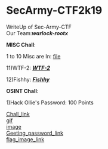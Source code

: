 # SecArmy-CTF2k19


WriteUp of Sec-Army-CTF<br>
Our Team:**_warlock-rootx_**

**MISC Chall**:<br>

1 to 10 Misc are In:
   [file](https://github.com/Darkerhack/SecArmy-CTF2k19/blob/master/Misc/Misc%20Chall%2050)

11)WTF-2:
   **_[WTF-2](https://github.com/Darkerhack/SecArmy-CTF2k19/blob/master/Misc/WTF_2.png)_**

12)Fishhy:
   **_[Fishhy](https://github.com/Darkerhack/SecArmy-CTF2k19/blob/master/Misc/Fishhy.png)_**
   
   
   
**OSINT Chall**:<br>

1)Hack Ollie's Password: 100 Points<br>

  [Chall_link](https://sec-army.ml/hackollie/)<br>
  [gif](https://github.com/Darkerhack/SecArmy-CTF2k19/blob/master/olli.gif)<br>
  [image](https://github.com/Darkerhack/SecArmy-CTF2k19/blob/master/olli.png)<br>
  [Geeting_password_link](https://mrrobot.fandom.com/wiki/Ollie_Parker)<br>
  [flag_image_link](https://sec-army.ml/hackollie/hacked.html)<br>
  
